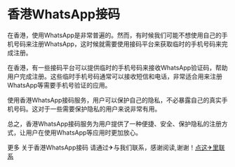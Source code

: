 # 香港WhatsApp接码

在香港，使用WhatsApp是非常普遍的。然而，有时候我们可能不想使用自己的手机号码来注册WhatsApp，这时候就需要使用接码平台来获取临时的手机号码来完成注册。

在香港，有一些接码平台可以提供临时的手机号码来接收WhatsApp验证码，帮助用户完成注册。这些临时手机号码通常可以接收短信和电话，非常适合用来注册WhatsApp等需要手机号验证的应用。

使用香港WhatsApp接码服务，用户可以保护自己的隐私，不必暴露自己的真实手机号码。这对于一些需要保护隐私的用户来说非常有用。

总之，香港WhatsApp接码服务为用户提供了一种便捷、安全、保护隐私的注册方式，让用户在使用WhatsApp等应用时更加放心。

更多 关于香港WhatsApp接码 请通过✈与我们联系，感谢阅读,谢谢！[点这✈里联系](https://acc.k02.cc)